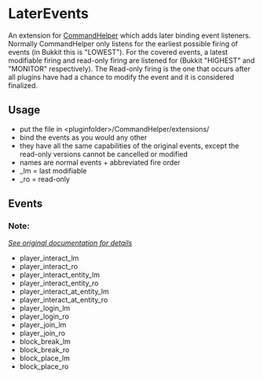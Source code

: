 LaterEvents
===========
An extension for [CommandHelper](https://methodscript.com/docs/3.3.3/)
which adds later binding event listeners. Normally CommandHelper only
listens for the earliest possible firing of events (in Bukkit this is
"LOWEST"). For the covered events, a latest modifiable firing and
read-only firing are listened for (Bukkit "HIGHEST" and "MONITOR"
respectively). The Read-only firing is the one that occurs after all
plugins have had a chance to modify the event and it is considered
finalized.

## Usage
- put the file in \<pluginfolder>/CommandHelper/extensions/
- bind the events as you would any other
- they have all the same capabilities of the original events, except
the read-only versions cannot be cancelled or modified
- names are normal events + abbreviated fire order
- _lm = last modifiable
- _ro = read-only

## Events
### Note:
[*See original documentation for details*](https://methodscript.com/docs/3.3.3/Event_API.html)
- player_interact_lm
- player_interact_ro
- player_interact_entity_lm
- player_interact_entity_ro
- player_interact_at_entity_lm
- player_interact_at_entity_ro
- player_login_lm
- player_login_ro
- player_join_lm
- player_join_ro
- block_break_lm
- block_break_ro
- block_place_lm
- block_place_ro